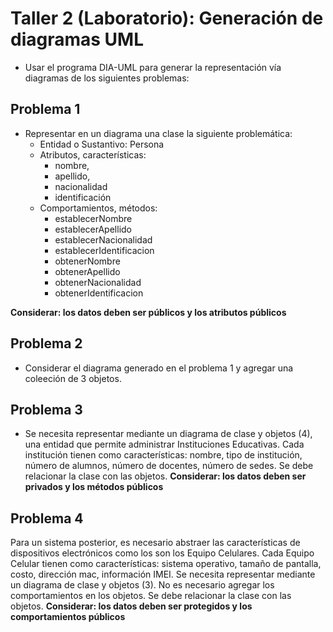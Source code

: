 # Taller 2 (Laboratorio): Generación de diagramas UML

* Usar el programa DIA-UML para generar la representación vía diagramas de los siguientes problemas:

## Problema 1

* Representar en un diagrama una clase la siguiente problemática:
	* Entidad o Sustantivo: Persona
	* Atributos, características: 
	 	* nombre, 
	 	* apellido, 
	 	* nacionalidad
	 	* identificación
	* Comportamientos, métodos: 
		* establecerNombre
		* establecerApellido
		* establecerNacionalidad
		* establecerIdentificacion
		* obtenerNombre
		* obtenerApellido
		* obtenerNacionalidad
		* obtenerIdentificacion

**Considerar: los datos deben ser públicos y los atributos públicos**

## Problema 2

* Considerar el diagrama generado en el problema 1 y agregar una coleeción de 3 objetos.

## Problema 3

* Se necesita representar mediante un diagrama de clase y objetos (4), una entidad que permite administrar Instituciones Educativas. Cada institución tienen como características: nombre, tipo de institución, número de alumnos, número de docentes, número de sedes.
Se debe relacionar la clase con las objetos. **Considerar: los datos deben ser privados y los métodos públicos**

## Problema 4

Para un sistema posterior, es necesario abstraer las características de dispositivos electrónicos como los son los Equipo Celulares. Cada Equipo Celular tienen como características: sistema operativo, tamaño de pantalla, costo, dirección mac, información IMEI. Se necesita representar mediante un diagrama de clase y objetos (3). No es necesario agregar los comportamientos en los objetos. Se debe relacionar la clase con las objetos. **Considerar: los datos deben ser protegidos y los comportamientos públicos**
 
